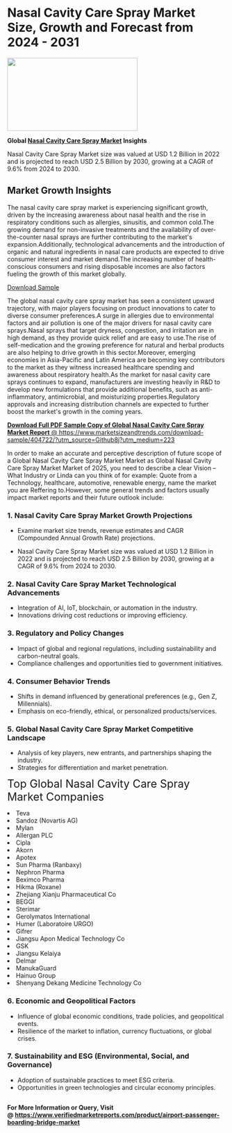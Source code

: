 <H1>Nasal Cavity Care Spray Market Size, Growth and Forecast from 2024 - 2031</H1><img class="aligncenter size-medium wp-image-584254" src="https://thirdeyenews.in/wp-content/uploads/2024/09/Global-Market-Research-300x168.jpeg" alt="" width="300" height="168" /><p><strong>Global&nbsp;<a href="https://www.marketsizeandtrends.com/download-sample/404722/?utm_source=Github8j?utm_medium=223">Nasal Cavity Care Spray Market</a> Insights</strong></p><p>Nasal Cavity Care Spray Market size was valued at USD 1.2 Billion in 2022 and is projected to reach USD 2.5 Billion by 2030, growing at a CAGR of 9.6% from 2024 to 2030.</p><p><h2>Market Growth Insights</h2> <p>The nasal cavity care spray market is experiencing significant growth, driven by the increasing awareness about nasal health and the rise in respiratory conditions such as allergies, sinusitis, and common cold.The growing demand for non-invasive treatments and the availability of over-the-counter nasal sprays are further contributing to the market's expansion.Additionally, technological advancements and the introduction of organic and natural ingredients in nasal care products are expected to drive consumer interest and market demand.The increasing number of health-conscious consumers and rising disposable incomes are also factors fueling the growth of this market globally.</p> <p><a href="#">Download Sample</a></p> <p>The global nasal cavity care spray market has seen a consistent upward trajectory, with major players focusing on product innovations to cater to diverse consumer preferences.A surge in allergies due to environmental factors and air pollution is one of the major drivers for nasal cavity care sprays.Nasal sprays that target dryness, congestion, and irritation are in high demand, as they provide quick relief and are easy to use.The rise of self-medication and the growing preference for natural and herbal products are also helping to drive growth in this sector.Moreover, emerging economies in Asia-Pacific and Latin America are becoming key contributors to the market as they witness increased healthcare spending and awareness about respiratory health.As the market for nasal cavity care sprays continues to expand, manufacturers are investing heavily in R&D to develop new formulations that provide additional benefits, such as anti-inflammatory, antimicrobial, and moisturizing properties.Regulatory approvals and increasing distribution channels are expected to further boost the market's growth in the coming years.<p><a href="#"></p><p><span class=""><strong>Download Full PDF Sample Copy of Global Nasal Cavity Care Spray Market Report</strong> @ <a href="https://www.marketsizeandtrends.com/download-sample/404722/?utm_source=Github8j?utm_medium=223" target="_blank">https://www.marketsizeandtrends.com/download-sample/404722/?utm_source=Github8j?utm_medium=223</a></span></p><p>In order to make an accurate and perceptive description of future scope of a Global&nbsp;Nasal Cavity Care Spray Market Market as Global&nbsp;Nasal Cavity Care Spray Market Market of 2025, you need to describe a clear Vision &ndash; What Industry or Linda can you think of for example: Quote from a Technology, healthcare, automotive, renewable energy, name the market you are Reffering to.However, some general trends and factors usually impact market reports and their future outlook include:</p><h3>1.&nbsp;<strong>Nasal Cavity Care Spray Market Growth Projections</strong></h3><ul><li>Examine market size trends, revenue estimates and CAGR (Compounded Annual Growth Rate) projections.</li><li><p>Nasal Cavity Care Spray Market size was valued at USD 1.2 Billion in 2022 and is projected to reach USD 2.5 Billion by 2030, growing at a CAGR of 9.6% from 2024 to 2030.</p></li></ul><h3>2.&nbsp;<strong>Nasal Cavity Care Spray Market Technological Advancements</strong></h3><ul><li>Integration of AI, IoT, blockchain, or automation in the industry.</li><li>Innovations driving cost reductions or improving efficiency.</li></ul><h3>3.&nbsp;<strong>Regulatory and Policy Changes</strong></h3><ul><li>Impact of global and regional regulations, including sustainability and carbon-neutral goals.</li><li>Compliance challenges and opportunities tied to government initiatives.</li></ul><h3>4.&nbsp;<strong>Consumer Behavior Trends</strong></h3><ul><li>Shifts in demand influenced by generational preferences (e.g., Gen Z, Millennials).</li><li>Emphasis on eco-friendly, ethical, or personalized products/services.</li></ul><h3>5.&nbsp;<strong>Global Nasal Cavity Care Spray Market Competitive Landscape</strong></h3><ul><li>Analysis of key players, new entrants, and partnerships shaping the industry.</li><li>Strategies for differentiation and market penetration.</li></ul><p data-pm-slice="1 1 []"><span style="color: inherit; font-family: inherit; font-size: 25px;">Top Global Nasal Cavity Care Spray Market Companies</span></p><div class="" data-test-id=""><p><li>Teva</li><li> Sandoz (Novartis AG)</li><li> Mylan</li><li> Allergan PLC</li><li> Cipla</li><li> Akorn</li><li> Apotex</li><li> Sun Pharma (Ranbaxy)</li><li> Nephron Pharma</li><li> Beximco Pharma</li><li> Hikma (Roxane)</li><li> Zhejiang Xianju Pharmaceutical Co</li><li> BEGGI</li><li> Sterimar</li><li> Gerolymatos International</li><li> Humer (Laboratoire URGO)</li><li> Gifrer</li><li> Jiangsu Apon Medical Technology Co</li><li> GSK</li><li> Jiangsu Kelaiya</li><li> Delmar</li><li> ManukaGuard</li><li> Hainuo Group</li><li> Shenyang Dekang Medicine Technology Co</li></p></div><h3>6.&nbsp;<strong>Economic and Geopolitical Factors</strong></h3><ul><li>Influence of global economic conditions, trade policies, and geopolitical events.</li><li>Resilience of the market to inflation, currency fluctuations, or global crises.</li></ul><h3>7.&nbsp;<strong>Sustainability and ESG (Environmental, Social, and Governance)</strong></h3><ul><li>Adoption of sustainable practices to meet ESG criteria.</li><li>Opportunities in green technologies and circular economy principles.</li></ul><h2><strong style="font-size: 14px;">For More Information or Query, Visit @&nbsp;</strong><a style="background-color: #ffffff; font-size: 14px;" href="https://www.marketsizeandtrends.com/report/nasal-cavity-care-spray-market/" target="_blank">https://www.verifiedmarketreports.com/product/airport-passenger-boarding-bridge-market</a></h2>